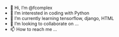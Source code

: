 - 👋 Hi, I’m @fcomplex
- 👀 I’m interested in coding with Python
- 🌱 I’m currently learning tensorflow, django, HTML
- 💞️ I’m looking to collaborate on ...
- 📫 How to reach me ...

<!---
fcomplex/fcomplex is a ✨ special ✨ repository because its `README.md` (this file) appears on your GitHub profile.
You can click the Preview link to take a look at your changes.
--->
